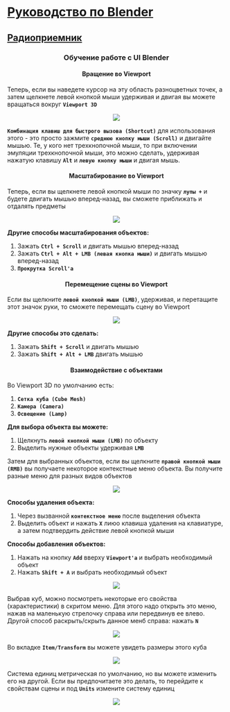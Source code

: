 # [Руководство по Blender](../blender_tutorials.md)

## [Радиоприемник](radio_00.md)

### <center> Обучение работе с UI Blender </center>

#### <center> Вращение во Viewport </center>
Теперь, если вы наведете курсор на эту область разноцветных точек, а затем щелкнете левой кнопкой мыши удерживая и двигая вы можете вращаться вокруг **`Viewport 3D`**

<center><img src="img/radio_011.png"></center>

**`Комбинация клавиш для быстрого вызова (Shortcut)`** для использования этого - это просто зажмите **`среднюю кнопку мыши (Scroll)`** и двигайте мышью. Те, у кого нет трехкнопочной мыши, то при включении эмуляции трехкнопочной мыши, это можно сделать, удерживая нажатую клавишу **`Alt`** и **`левую кнопку мыши`** и двигая мышь.

#### <center> Масштабирование во Viewport </center>
Теперь, если вы щелкнете левой кнопкой мыши по значку **`лупы +`** и будете двигать мышью вперед-назад, вы сможете приближать и отдалять предметы 

<center><img src="img/radio_012.png"></center>

**Другие способы масштабирования объектов:**
1. Зажать **`Ctrl + Scroll`** и двигать мышью вперед-назад
2. Зажать **`Ctrl + Alt + LMB (левая кнопка мыши)`** и двигать мышью вперед-назад
3. **`Прокрутка Scroll'а`** 

#### <center> Перемещение сцены во Viewport </center>
Если вы щелкните **`левой кнопкой мыши (LMB)`**, удерживая, и перетащите этот значок руки, то сможете перемещать сцену во Viewport

<center><img src="img/radio_013.png"></center>

**Другие способы это сделать:**
1. Зажать **`Shift + Scroll`** и двигать мышью
2. Зажать **`Shift + Alt + LMB`** двигать мышью

#### <center> Взаимодействие с объектами </center>
Во Viewport 3D по умолчанию есть: 
1. **`Сетка куба (Cube Mesh)`**
2. **`Камера (Camera)`**
3. **`Освещение (Lamp)`**

**Для выбора объекта вы можете:** 
1. Щелкнуть **`левой кнопкой мыши (LMB)`** по объекту
2. Выделить нужные объекты удерживая **`LMB`**

Затем для выбранных объектов, если вы щелкните **`правой кнопкой мыши (RMB)`** вы получаете некоторое контекстные меню объекта. Вы получите разные меню для разных видов объектов

<center><img src="img/radio_014.png"></center>

**Способы удаления объекта:**
1. Через вызванной **`контекстное меню`** после выделения объекта
2. Выделить объект и нажать **`X`** лиюо клавиша удаления на клавиатуре, а затем подтвердить действие левой кнопкой мыши


**Способы добавления объектов:**
1. Нажать на кнопку **`Add`** вверху **`Viewport'а`** и выбрать необходимый объект
2. Нажать **`Shift + A`** и выбрать необходимый объект

<center><img src="img/radio_015.png"></center>

Выбрав куб, можно посмотреть некоторые его свойства (характеристики) в скритом меню. Для этого надо открыть это меню, нажав на маленькую стрелочку справа или передвинув ее влево. Другой способ раскрыть/скрыть данное менб справа: нажать **`N`**

<center><img src="img/radio_016.png"></center>

Во вкладке **`Item/Transform`** вы можете увидеть
размеры этого куба 

<center><img src="img/radio_017.png"></center>

Система единиц метрическая по умолчанию, но вы можете изменить его на другой. Если вы предпочитаете это делать, то перейдите к свойствам сцены и под **`Units`** измените систему единиц

<center><img src="img/radio_018.png"></center>
